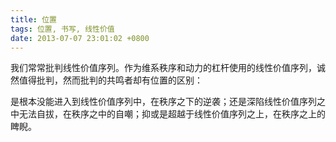 ```yaml
---
title: 位置
tags: 位置, 书写, 线性价值
date: 2013-07-07 23:01:02 +0800
---
```



我们常常批判线性价值序列。作为维系秩序和动力的杠杆使用的线性价值序列，诚然值得批判，然而批判的共鸣者却有位置的区别：

是根本没能进入到线性价值序列中，在秩序之下的逆袭；还是深陷线性价值序列之中无法自拔，在秩序之中的自嘲；抑或是超越于线性价值序列之上，在秩序之上的睥睨。

